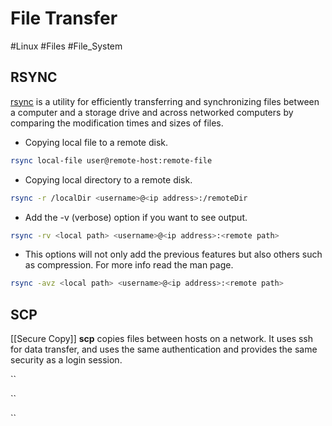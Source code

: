 # File Transfer
#Linux #Files #File_System 

## RSYNC
[rsync](https://en.wikipedia.org/wiki/Rsync) is a utility for efficiently transferring and synchronizing files between a computer and a storage drive and across networked computers by comparing the modification times and sizes of files.

- Copying local file to a remote disk.
```bash
rsync local-file user@remote-host:remote-file
```

- Copying local directory to a remote disk.
```bash
rsync -r /localDir <username>@<ip address>:/remoteDir
```

- Add the -v (verbose) option if you want to see output.
```bash
rsync -rv <local path> <username>@<ip address>:<remote path>
```

- This options will not only add the previous features but also others such as compression. For more info read the man page.
```bash
rsync -avz <local path> <username>@<ip address>:<remote path>
```


## SCP
[[Secure Copy]]
**scp** copies files between hosts on a network. It uses ssh for data transfer, and uses the same authentication and provides the same security as a login session.


``

``



``



